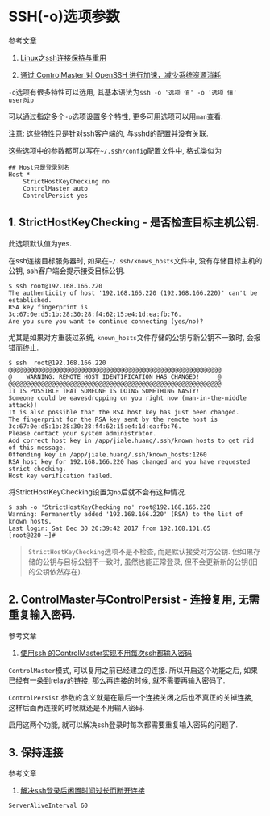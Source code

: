 # SSH(-o)选项参数

参考文章

1. [Linux之ssh连接保持与重用](http://www.ttlsa.com/linux/linux-ssh-connection-reuse/)

2. [通过 ControlMaster 对 OpenSSH 进行加速，减少系统资源消耗](https://www.ibm.com/developerworks/community/blogs/IBMzOS/entry/20150502?lang=en)

`-o`选项有很多特性可以选用, 其基本语法为`ssh -o '选项 值' -o '选项 值' user@ip`

可以通过指定多个`-o`选项设置多个特性, 更多可用选项可以用`man`查看.

注意: 这些特性只是针对ssh客户端的, 与sshd的配置并没有关联.

这些选项中的参数都可以写在`~/.ssh/config`配置文件中, 格式类似为

```
## Host只是登录别名
Host *
    StrictHostKeyChecking no
    ControlMaster auto
    ControlPersist yes
```

## 1. StrictHostKeyChecking - 是否检查目标主机公钥.

此选项默认值为yes.

在ssh连接目标服务器时, 如果在`~/.ssh/knows_hosts`文件中, 没有存储目标主机的公钥, ssh客户端会提示接受目标公钥. 

```
$ ssh root@192.168.166.220
The authenticity of host '192.168.166.220 (192.168.166.220)' can't be established.
RSA key fingerprint is 3c:67:0e:d5:1b:28:30:28:f4:62:15:e4:1d:ea:fb:76.
Are you sure you want to continue connecting (yes/no)? 
```

尤其是如果对方重装过系统, `known_hosts`文件存储的公钥与新公钥不一致时, 会报错而终止.

```
$ ssh  root@192.168.166.220
@@@@@@@@@@@@@@@@@@@@@@@@@@@@@@@@@@@@@@@@@@@@@@@@@@@@@@@@@@@
@    WARNING: REMOTE HOST IDENTIFICATION HAS CHANGED!     @
@@@@@@@@@@@@@@@@@@@@@@@@@@@@@@@@@@@@@@@@@@@@@@@@@@@@@@@@@@@
IT IS POSSIBLE THAT SOMEONE IS DOING SOMETHING NASTY!
Someone could be eavesdropping on you right now (man-in-the-middle attack)!
It is also possible that the RSA host key has just been changed.
The fingerprint for the RSA key sent by the remote host is
3c:67:0e:d5:1b:28:30:28:f4:62:15:e4:1d:ea:fb:76.
Please contact your system administrator.
Add correct host key in /app/jiale.huang/.ssh/known_hosts to get rid of this message.
Offending key in /app/jiale.huang/.ssh/known_hosts:1260
RSA host key for 192.168.166.220 has changed and you have requested strict checking.
Host key verification failed.
```

将StrictHostKeyChecking设置为`no`后就不会有这种情况.

```
$ ssh -o 'StrictHostKeyChecking no' root@192.168.166.220
Warning: Permanently added '192.168.166.220' (RSA) to the list of known hosts.
Last login: Sat Dec 30 20:39:42 2017 from 192.168.101.65
[root@220 ~]# 
```

> `StrictHostKeyChecking`选项不是不检查, 而是默认接受对方公钥. 但如果存储的公钥与目标公钥不一致时, 虽然也能正常登录, 但不会更新新的公钥(旧的公钥依然存在).

## 2. ControlMaster与ControlPersist - 连接复用, 无需重复输入密码.

参考文章

1. [使用ssh 的ControlMaster实现不用每次ssh都输入密码](https://www.jianshu.com/p/7e43fa159851)

`ControlMaster`模式, 可以复用之前已经建立的连接. 所以开启这个功能之后, 如果已经有一条到relay的链接, 那么再连接的时候, 就不需要再输入密码了. 

`ControlPersist` 参数的含义就是在最后一个连接关闭之后也不真正的关掉连接, 这样后面再连接的时候就还是不用输入密码. 

启用这两个功能, 就可以解决ssh登录时每次都需要重复输入密码的问题了. 

## 3. 保持连接

参考文章

1. [解决ssh登录后闲置时间过长而断开连接](https://www.cnblogs.com/wanghetao/p/3872919.html)

```
ServerAliveInterval 60
```